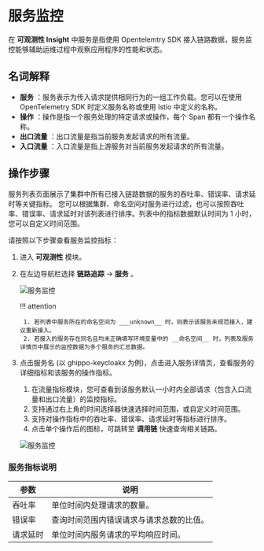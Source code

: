# 服务监控

在 __可观测性 Insight__ 中服务是指使用 Opentelemtry SDK 接入链路数据，服务监控能够辅助运维过程中观察应用程序的性能和状态。

## 名词解释

- **服务** ：服务表示为传入请求提供相同行为的一组工作负载。您可以在使用 OpenTelemetry SDK 时定义服务名称或使用 Istio 中定义的名称。
- **操作** ：操作是指一个服务处理的特定请求或操作，每个 Span 都有一个操作名称。
- **出口流量** ：出口流量是指当前服务发起请求的所有流量。
- **入口流量** ：入口流量是指上游服务对当前服务发起请求的所有流量。

## 操作步骤

服务列表页面展示了集群中所有已接入链路数据的服务的吞吐率、错误率、请求延时等关键指标。
您可以根据集群、命名空间对服务进行过滤，也可以按照吞吐率、错误率、请求延时对该列表进行排序。列表中的指标数据默认时间为 1 小时，您可以自定义时间范围。

请按照以下步骤查看服务监控指标：

1. 进入 __可观测性__ 模块。

2. 在左边导航栏选择 __链路追踪__ -> __服务__ 。

    ![服务监控](https://docs.daocloud.io/daocloud-docs-images/docs/zh/docs/insight/images/service00.png)

    !!! attention

        1. 若列表中服务所在的命名空间为 ___unknown__ 时，则表示该服务未规范接入，建议重新接入。
        2. 若接入的服务存在同名且均未正确填写环境变量中的 __命名空间__ 时，列表及服务详情页中展示的监控数据为多个服务的汇总数据。

3. 点击服务名 (以 ghippo-keycloakx 为例)，点击进入服务详情页，查看服务的详细指标和该服务的操作指标。

    1. 在流量指标模块，您可查看到该服务默认一小时内全部请求（包含入口流量和出口流量）的监控指标。
    2. 支持通过右上角的时间选择器快速选择时间范围，或自定义时间范围。
    3. 支持对操作指标中的吞吐率、错误率、请求延时等指标进行排序。
    4. 点击单个操作后的图标，可跳转至 __调用链__ 快速查询相关链路。

    ![服务监控](https://docs.daocloud.io/daocloud-docs-images/docs/zh/docs/insight/images/service01.png)

### 服务指标说明

| 参数     | 说明                                     |
| -------- | ---------------------------------------- |
| 吞吐率   | 单位时间内处理请求的数量。               |
| 错误率   | 查询时间范围内错误请求与请求总数的比值。 |
| 请求延时 | 单位时间内服务请求的平均响应时间。       |

